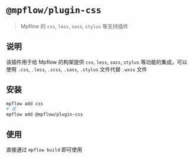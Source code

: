 # `@mpflow/plugin-css`

> Mpflow 的 `css`, `less`, `sass`, `stylus` 等支持插件

## 说明

该插件用于给 Mpflow 的构架提供 `css`, `less`, `sass`, `stylus` 等功能的集成，可以使用 `.css`, `.less`, `.scss`, `.sass`, `.stylus` 文件代替 `.wxss` 文件

## 安装

```bash
mpflow add css
# 或
mpflow add @mpflow/plugin-css
```

## 使用

直接通过 `mpflow build` 即可使用
